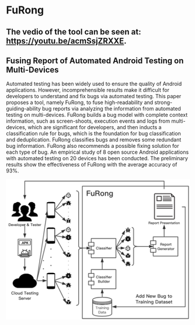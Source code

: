 # FuRong

## The vedio of the tool can be seen at: https://youtu.be/acmSsjZRXXE.

## Fusing Report of Automated Android Testing on Multi-Devices

Automated testing has been widely used to ensure the quality of Android applications. However, incomprehensible results make it difficult for developers to understand and fix bugs via automated testing. This paper proposes a tool, namely FuRong, to fuse high-readability and strong-guiding-ability bug reports via analyzing the information from automated testing on multi-devices. FuRong builds a bug model with complete context information, such as screen-shoots, execution events and logs from multi-devices, which are significant for developers, and then inducts a classification rule for bugs, which is the foundation for bug classification and deduplication. FuRong classifies bugs and removes some redundant bug information. FuRong also recommends a possible fixing solution for each type of bug. An empirical study of 8 open source Android applications with automated testing on 20 devices has been conducted. The preliminary results show the effectiveness of FuRong with the average accuracy of 93%.

![workflow](FuRongWorkflow.png)
